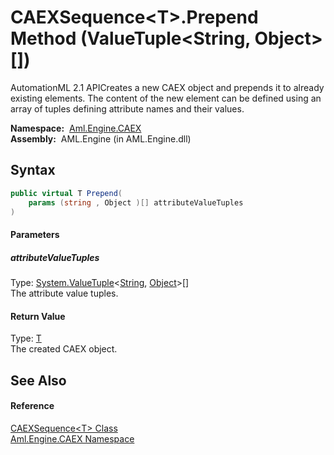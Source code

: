 CAEXSequence&lt;T>.Prepend Method (ValueTuple&lt;String, Object>[])
===================================================================
AutomationML 2.1 APICreates a new CAEX object and prepends it to already existing elements. The content of the new element can be defined using an array of tuples defining attribute names and their values.

  **Namespace:**  [Aml.Engine.CAEX][1]  
  **Assembly:**  AML.Engine (in AML.Engine.dll)

Syntax
------

```csharp
public virtual T Prepend(
	params (string , Object )[] attributeValueTuples
)
```

#### Parameters

##### *attributeValueTuples*
Type: [System.ValueTuple][2]&lt;[String][3], [Object][4]>[]  
The attribute value tuples.

#### Return Value
Type: [T][5]  
The created CAEX object.

See Also
--------

#### Reference
[CAEXSequence&lt;T> Class][5]  
[Aml.Engine.CAEX Namespace][1]  

[1]: ../README.md
[2]: https://docs.microsoft.com/dotnet/api/system.valuetuple-2
[3]: https://docs.microsoft.com/dotnet/api/system.string
[4]: https://docs.microsoft.com/dotnet/api/system.object
[5]: README.md
[6]: https://www.automationml.org
[7]: ../../icons/logoShade.png